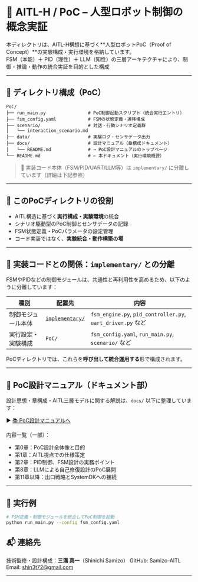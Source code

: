# 🤖 AITL-H / PoC – 人型ロボット制御の概念実証

本ディレクトリは、AITL-H構想に基づく**人型ロボットPoC（Proof of Concept）**の実験構成・実行環境を格納しています。  
FSM（本能）＋ PID（理性）＋ LLM（知性）の三層アーキテクチャにより、制御・推論・動作の統合実証を目的とした構成

---

## 📁 ディレクトリ構成（PoC）

```
PoC/
├── run_main.py                # PoC制御起動スクリプト（統合実行エントリ）
├── fsm_config.yaml            # FSMの状態定義・遷移構成
├── scenario/                  # 対話・行動シナリオ定義群
│   └── interaction_scenario.md
├── data/                      # 実験ログ・センサデータ出力
├── docs/                      # 設計マニュアル（章構成ドキュメント）
│   └── README.md              # → PoC設計マニュアルのトップページ
└── README.md                  # ← 本ドキュメント（実行環境概要）

```

> 🚧 実装コード本体（FSM/PID/UART/LLM等）は `implementary/` に分離しています（詳細は下記参照）

---

## 🎯 このPoCディレクトリの役割

- AITL構造に基づく**実行構成・実験環境**の統合
- シナリオ駆動型のPoC制御とセンサデータの記録
- FSM状態定義・PoCパラメータの設定管理
- コード実装ではなく、**実験統合・動作構築の場**

---

## 🧩 実装コードとの関係：`implementary/` との分離

FSMやPIDなどの制御モジュールは、共通性と再利用性を高めるため、以下のように分離しています：

| 種別 | 配置先 | 内容 |
|------|--------|------|
| 制御モジュール本体 | [`implementary/`](../implementary/) | `fsm_engine.py`, `pid_controller.py`, `uart_driver.py` など |
| 実行設定・実験構成 | `PoC/` | `fsm_config.yaml`, `run_main.py`, `scenario/` など |

PoCディレクトリでは、これらを**呼び出して統合運用する**形で構成されます。

---

## 📘 PoC設計マニュアル（ドキュメント部）

設計思想・章構成・AITL三層モデルに関する解説は、`docs/` 以下に整理しています：

▶︎ [📚 PoC設計マニュアルへ](docs/README.md)

内容一覧（一部）：

- 第0章：PoC設計全体像と目的
- 第1章：AITL視点での仕様策定
- 第2章：PID制御、FSM設計の実務ポイント
- 第8章：LLMによる自己修復設計のPoC展開
- 第11章以降：出口戦略とSystemDKへの接続

---

## 🚀 実行例

```bash
# FSM定義・制御モジュールを統合してPoC制御を起動
python run_main.py --config fsm_config.yaml
```

## 📬 連絡先

技術監修・設計構成：**三溝 真一**（Shinichi Samizo）
GitHub: Samizo-AITL
Email: shin3t72@gmail.com

---


